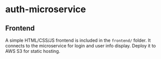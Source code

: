 # auth-microservice

## Frontend
A simple HTML/CSS/JS frontend is included in the `frontend/` folder. It connects to the microservice for login and user info display. Deploy it to AWS S3 for static hosting.